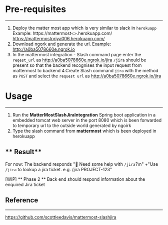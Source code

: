 # Pre-requisites
-----------------
1. Deploy the matter most app which is very similar to slack in `herokuapp`
Example: https://mattermost<>.herokuapp.com/
https://mattermostpriya006.herokuapp.com/
2. Download ngork and generate the url. Example: http://a0ba5078660e.ngrok.io
3. In the mattermost integration - Slash command  page enter the `reqest_url` as http://a0ba5078660e.ngrok.io/jira
`/jira` should be present so that the backend recognises the input request from mattermost to backend
4.Create Slash command `jira` with the method as `POST` and select the `request url` as 
http://a0ba5078660e.ngrok.io/jira

# Usage
-----------------
1. Run the **MatterMostSlashJiraIntegration** Spring boot application in a embedded tomcat web server in the port 8080 which is been forwarded to temporary url to the outside world generated by ngoirk
2. Type the slash command from **mattermost** which is been deployed in herokuapp

** Result** 
-----------
For now:
The backend responds 
":wave: Need some help with `/jira`?\n" +"Use `/jira` to lookup a jira ticket.  e.g. /jira PROJECT-123"
   

[WIP] 
** Phase 2 **
Back end should respond information about the enquired Jira ticket

## Reference
-------------
https://github.com/scottleedavis/mattermost-slashjira
